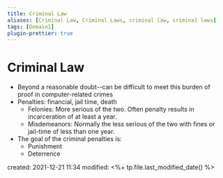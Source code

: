 ```yaml
---
title: Criminal Law
aliases: [Criminal Law, Criminal Laws, criminal law, criminal laws]
tags: [Domain1]
plugin-prettier: true
---
```


# Criminal Law

- Beyond a reasonable doubt--can be difficult to meet this burden of proof in computer-related crimes
- Penalties: financial, jail time, death
    - Felonies: More serious of the two. Often penalty results in incarceration of at least a year.
    - Misdemeanors: Normally the less serious of the two with fines or jail-time of less than one year.
- The goal of the criminal penalties is:
    - Punishment
    - Deterrence

created: 2021-12-21 11:34
modified: <%+ tp.file.last_modified_date() %>
